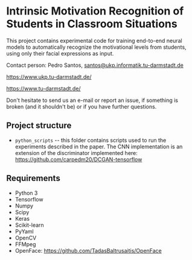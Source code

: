 # Intrinsic Motivation Recognition of Students in Classroom Situations

This project contains experimental code for training end-to-end neural models to automatically recognize the motivational levels from students, using only their facial expressions as input.

Contact person: Pedro Santos, santos@ukp.informatik.tu-darmstadt.de

https://www.ukp.tu-darmstadt.de/

https://www.tu-darmstadt.de/


Don't hesitate to send us an e-mail or report an issue, if something is broken (and it shouldn't be) or if you have further questions.

## Project structure
* `python_scripts` -- this folder contains scripts used to run the experiments described in the paper. The CNN implementation is an extension of the discriminator implemented here: https://github.com/carpedm20/DCGAN-tensorflow

## Requirements

* Python 3
* Tensorflow
* Numpy
* Scipy
* Keras
* Scikit-learn
* PyYaml
* OpenCV
* FFMpeg
* OpenFace: https://github.com/TadasBaltrusaitis/OpenFace
